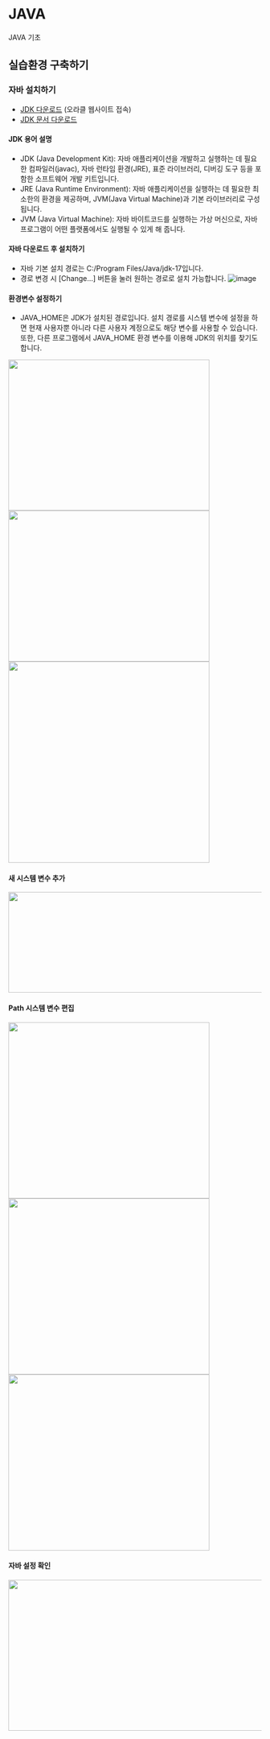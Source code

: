 # JAVA
JAVA 기초

## 실습환경 구축하기
### 자바 설치하기
- [JDK 다운로드](https://www.oracle.com/java/technologies/downloads/) (오라클 웹사이트 접속)
- [JDK 문서 다운로드](https://www.oracle.com/java/technologies/javase-jdk18-doc-downloads.html)

#### JDK 용어 설명
- JDK (Java Development Kit): 자바 애플리케이션을 개발하고 실행하는 데 필요한 컴파일러(javac), 자바 런타임 환경(JRE), 표준 라이브러리, 디버깅 도구 등을 포함한 소프트웨어 개발 키트입니다.
- JRE (Java Runtime Environment): 자바 애플리케이션을 실행하는 데 필요한 최소한의 환경을 제공하며, JVM(Java Virtual Machine)과 기본 라이브러리로 구성됩니다.
- JVM (Java Virtual Machine): 자바 바이트코드를 실행하는 가상 머신으로, 자바 프로그램이 어떤 플랫폼에서도 실행될 수 있게 해 줍니다.

#### 자바 다운로드 후 설치하기
- 자바 기본 설치 경로는 C:/Program Files/Java/jdk-17입니다.
- 경로 변경 시 [Change...] 버튼을 눌러 원하는 경로로 설치 가능합니다.
![image](https://github.com/user-attachments/assets/eaf7e9b4-f762-410e-a754-f0f995d8d196)

#### 환경변수 설정하기
- JAVA_HOME은 JDK가 설치된 경로입니다.  설치 경로를 시스템 변수에 설정을 하면 현재 사용자뿐 아니라 다른 사용자 계정으로도 해당 변수를 사용할 수 있습니다. 또한, 다른 프로그램에서 JAVA_HOME 환경 변수를 이용해 JDK의 위치를 찾기도 합니다.
<img src="https://github.com/user-attachments/assets/5db66e6d-cd42-4fab-82cc-3db510a2d246" width="400" height="300"/>
<img src="https://github.com/user-attachments/assets/897bc5c4-b614-4da5-9e79-f8d044cdb47f" width="400" height="300"/>
<img src="https://github.com/user-attachments/assets/91bbb564-2a17-4eda-8266-70badc8021e4" width="400" height="400"/>

#### 새 시스템 변수 추가
<img src="https://github.com/user-attachments/assets/88a68853-8147-4a9e-9970-2cf289341b11" width="600" height="200"/>

#### Path 시스템 변수 편집
<img src="https://github.com/user-attachments/assets/ea0fc4f9-f632-42cb-a970-57a1bf288aa6" width="400" height="350"/>
<img src="https://github.com/user-attachments/assets/a8ac4db6-0a9b-40ec-b938-283d06ba4e7b" width="400" height="350"/>
<img src="https://github.com/user-attachments/assets/c1b492df-6068-47b2-a990-be390e3bcdd4" width="400" height="350"/>

#### 자바 설정 확인
<img src="https://github.com/user-attachments/assets/bbf1861b-93a0-41ed-8ce7-42702d534c41" width="600" height="300"/>






